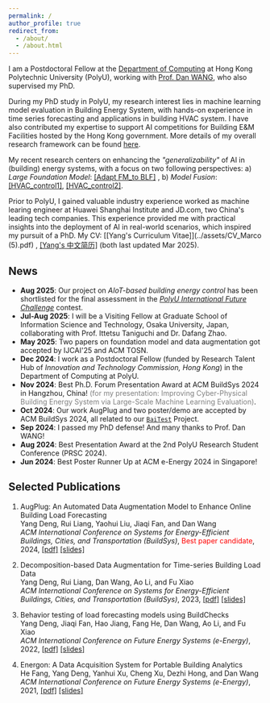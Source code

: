 ```yaml
---
permalink: /
author_profile: true
redirect_from: 
  - /about/
  - /about.html
---
```



<!-- My research interest lies in the areas of the evaluation and deployment of machine learning models for cyber-physical energy systems. Some special topics such as data acquisition, data augmentation, and large model for smart building are highly involved.-->
<!-- Previously, I received the M.S. in Computer Science from Tongji University, supervised by Prof. Chenxi Zhang and Prof. Jiangfeng Li, and the B.S. in Computer Science from Nanjing University of Aeronautics and Astronautics. -->















I am a Postdoctoral Fellow at the [Department of Computing](https://www.polyu.edu.hk/comp/) at Hong Kong Polytechnic University (PolyU), working with [Prof. Dan WANG](https://www4.comp.polyu.edu.hk/~csdwang/), who also supervised my PhD.


During my PhD study in PolyU, my research interest lies in machine learning model evaluation in Building Energy System, with hands-on experience in time series forecasting and applications in building HVAC system. 
I have also contributed my expertise to support AI competitions for Building E&M Facilities hosted by the Hong Kong government.
More details of my overall research framework can be found [here](/research/).


My recent research centers on enhancing the *"generalizability"* of AI in (building) energy systems, with a focus on two following perspectives: a) *Large Foundation Model*: [[Adapt FM_to BLF]](https://arxiv.org/pdf/2412.17285) , b) *Model Fusion*: [[HVAC_control1]](https://dl.acm.org/doi/pdf/10.1145/3671127.3698705), [[HVAC_control2]](https://arxiv.org/pdf/2505.02439).

 <!--
My recent research centers on enhancing the *"generalizability"* of AI in (building) energy systems, with a focus on two following perspectives. Both have some prelimilary works. 


 - *Large Foundation Models*: [[Adapt FM_to BLF]](https://arxiv.org/pdf/2412.17285) 
 - *ML Model Fusion*: [[HVAC_control1]](https://dl.acm.org/doi/pdf/10.1145/3671127.3698705), [[HVAC_control2]](https://arxiv.org/pdf/2505.02439)
-->

Prior to PolyU, I gained valuable industry experience worked as machine learing engineer at Huawei Shanghai Institute and JD.com, two China's leading tech companies. This experience provided me with practical insights into the deployment of AI in real-world scenarios, which inspired my pursuit of a PhD.
My CV: [[Yang's Curriculum Vitae]](../assets/CV_Marco (5).pdf) , [[Yang's 中文简历]](../assets/CV_Marco_Chinese_Jan11.pdf)  (both last updated Mar 2025).














News
-------
- **Aug 2025**: Our project on _AIoT-based building energy control_ has been shortlisted for the final assessment in the [_PolyU International Future Challenge_](https://www.polyu.edu.hk/kteo/entrepreneurship/international-future-challenge/?sc_lang=en) contest.
- **Jul-Aug 2025**: I will be a Visiting Fellow at Graduate School of Information Science and Technology, Osaka University, Japan, collaborating with Prof. Ittetsu Taniguchi and Dr. Dafang Zhao. 
- **May 2025**: Two papers on foundation model and data augmentation got accepted by IJCAI'25 and ACM TOSN.
- **Dec 2024**: I work as a Postdoctoral Fellow (funded by Research Talent Hub of _Innovation and Technology Commission, Hong Kong_) in the Department of Computing at PolyU.
- **Nov 2024**: Best Ph.D. Forum Presentation Award at ACM BuildSys 2024 in Hangzhou, China! <span style="color: gray;">(for my presentation: Improving Cyber-Physical Building Energy System via Large-Scale Machine Learning Evaluation)</span>. 
- **Oct 2024**: Our work AugPlug and two poster/demo are accepted by ACM BuildSys 2024, all related to our [`BaiTest`](https://www.youtube.com/playlist?list=PL_yx_pJIQs0yL-GDSWDZO2IpWZaJ6Zqwf) Project.
- **Sep 2024**: I passed my PhD defense! And many thanks to Prof. Dan WANG!
- **Aug 2024**: Best Presentation Award at the 2nd PolyU Research Student Conference (PRSC 2024).
- **Jun 2024**: Best Poster Runner Up at ACM e-Energy 2024 in Singapore!



 <!-- <span style="color: gray;">(titled: Improving Cyber-Physical Building Energy System via Large-Scale Machine Learning Evaluation)</span> -->





Selected Publications
-------
1. AugPlug: An Automated Data Augmentation Model to Enhance Online Building Load Forecasting <br>
   Yang Deng, Rui Liang, Yaohui Liu, Jiaqi Fan, and Dan Wang <br>
   *ACM International Conference on Systems for Energy-Efficient Buildings, Cities, and Transportation (BuildSys)*, <span style="color: red;">Best paper candidate</span>, 2024,
   [[pdf]](../assets/representative_papers/Augplug.pdf)
   [[slides]](../assets/research_slides/AugPlug_BuildSys24_1108.pdf)
   
3. Decomposition-based Data Augmentation for Time-series Building Load Data <br>
   Yang Deng, Rui Liang, Dan Wang, Ao Li, and Fu Xiao <br>
   *ACM International Conference on Systems for Energy-Efficient Buildings, Cities, and Transportation (BuildSys)*, 2023,
   [[pdf]](../assets/representative_papers/DAST.pdf)
   [[slides]](../assets/research_slides/DAST-slides-buildsys-1115.pdf)
   
5. Behavior testing of load forecasting models using BuildChecks <br>
   Yang Deng, Jiaqi Fan, Hao Jiang, Fang He, Dan Wang, Ao Li, and Fu Xiao <br>
   *ACM International Conference on Future Energy Systems (e-Energy)*, 2022,
   [[pdf]](../assets/representative_papers/BuildChecks.pdf)
   [[slides]](../assets/research_slides/BuildChecks-Eenergy2022-slides-final.pdf)

7. Energon: A Data Acquisition System for Portable Building Analytics <br>
   He Fang, Yang Deng, Yanhui Xu, Cheng Xu, Dezhi Hong, and Dan Wang <br>
   *ACM International Conference on Future Energy Systems (e-Energy)*, 2021,
   [[pdf]](../assets/representative_papers/Energon.pdf)
   [[slides]](../assets/research_slides/Energon_e-energy2021.pdf)

